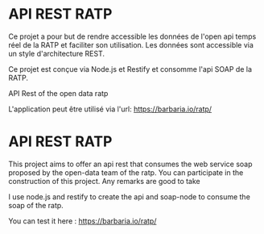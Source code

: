 # API REST RATP 

Ce projet a pour but de rendre accessible les données de l'open api temps réel de la RATP et faciliter son utilisation. 
Les données sont accessible via un style d'architecture REST.

Ce projet est conçue via Node.js et Restify et consomme l'api SOAP de la RATP. 

API Rest of the open data ratp

L'application peut être utilisé via l'url: https://barbaria.io/ratp/

# API REST RATP 

This project aims to offer an api rest that consumes the web service soap proposed by the open-data team of the ratp.
You can participate in the construction of this project. Any remarks are good to take

I use node.js and restify to create the api and soap-node to consume the soap of the ratp.

You can test it here : 
https://barbaria.io/ratp/
